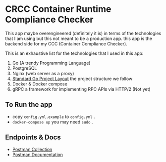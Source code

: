 # CRCC Container Runtime Compliance Checker

This app maybe overengineered (definitely it is) in terms of the technologies that I am using but this not meant to be a production app.
this app is the backend side for my CCC (Container Compliance Checker).

This is an exhaustive list for the technologies that I used in this app:
1. Go (A trendy Programming Language)
2. PostgreSQL
3. Nginx (web server as a proxy)
4. [Standard Go Project Layout](https://github.com/golang-standards/project-layout) the project structure we follow
5. Docker & Docker compose
6. gRPC a framework for implementing RPC APIs via HTTP/2 (Not yet)


## To Run the app
-  copy `config.yml.example` to `config.yml` .
-  `docker-compose up` you may need `sudo` .
## Endpoints & Docs
- [Postman Collection](#)
- [Postman Documentation](#)
